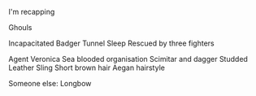 I'm recapping

Ghouls

Incapacitated
Badger
Tunnel 
Sleep
Rescued by three fighters

Agent Veronica
	Sea blooded organisation
	Scimitar and dagger
	Studded Leather
	Sling
	Short brown hair
	Aegan hairstyle

Someone else:
	Longbow



